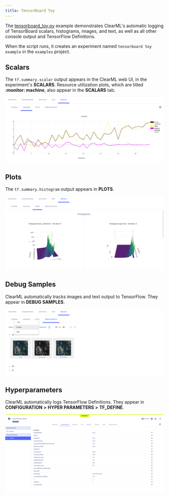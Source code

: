 ```yaml
---
title: TensorBoard Toy
---
```


The [tensorboard_toy.py](https://github.com/allegroai/clearml/blob/master/examples/frameworks/tensorflow/tensorboard_toy.py) 
example demonstrates ClearML's automatic logging of TensorBoard scalars, histograms, images, and text, as well as 
all other console output and TensorFlow Definitions. 

When the script runs, it creates an experiment named `tensorboard toy example` in the `examples` 
project.

## Scalars

The `tf.summary.scalar` output appears in the ClearML web UI, in the experiment's 
**SCALARS**. Resource utilization plots, which are titled **:monitor: machine**, also appear in the **SCALARS** tab.

![image](../../../img/examples_tensorboard_toy_03.png)

## Plots

The `tf.summary.histogram` output appears in **PLOTS**.

![image](../../../img/examples_tensorboard_toy_04.png)

## Debug Samples

ClearML automatically tracks images and text output to TensorFlow. They appear in **DEBUG SAMPLES**.

![image](../../../img/examples_tensorboard_toy_05.png)

## Hyperparameters

ClearML automatically logs TensorFlow Definitions. They appear in **CONFIGURATION** **>** **HYPER PARAMETERS** **>** 
**TF_DEFINE**.

![image](../../../img/examples_tensorboard_toy_01.png)



